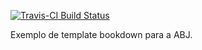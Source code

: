 [![Travis-CI Build Status](https://travis-ci.org/NA/NA.svg?branch=master)](https://travis-ci.org/abjur/<nome>)

Exemplo de template bookdown para a ABJ.

